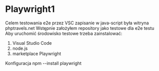 # Playwright1
Celem testowania e2e przez VSC zapisanie w java-script była witryna phptravels.net
Wstępnie założyłem repository jako testowe dla e2e testu
Aby uruchomić środowisko testowe trzeba zainstalować:
1) Visual Studio Code
2) node.js
3) marketplace Playwright

Konfiguracja
npm --install playwright
